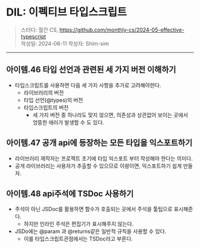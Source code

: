 # DIL: 이펙티브 타입스크립트

> 스터디: 월간 CS, https://github.com/monthly-cs/2024-05-effective-typescript  
> 작성일: 2024-06-11
> 작성자: Shim-sim

---

## 아이템.46 타입 선언과 관련된 세 가지 버전 이해하기

- 타입스크립트를 사용하면 다음 세 가지 사항을 추가로 고려해야한다.
  - 라이브러리의 버전
  - 타입 선언(@types)의 버전
  - 타입스크립트의 버전
    - 세 가지 버전 중 하나라도 맞지 않으면, 의존성과 상관없어 보이는 곳에서 엉뚱한 에러가 발생할 수 도 있다.

## 아이템.47 공개 api에 등장하는 모든 타입을 익스포트하기

- 라이브러리 제작자는 프로젝트 초기에 타입 익스포트 부터 작성해야 한다는 의미다.
- 공개 라이브러리는 사용자가 추출할 수 있으므로 이왕이면, 익스포트하기 쉽게 만들자.

## 아이템.48 api주석에 TSDoc 사용하기

- 주석이 아닌 JSDoc를 활용하면 함수가 호출되는 곳에서 주석을 툴팁으로 표시해준다.
  - 하지만 인라인 주석은 편집기가 표시해주지 않는다.
- JSDo에는 @param 과 @returns같은 일반적 규칙을 사용할 수 있다.
  - 이를 타입스크립트관점에서는 TSDoc라고 부른다.
